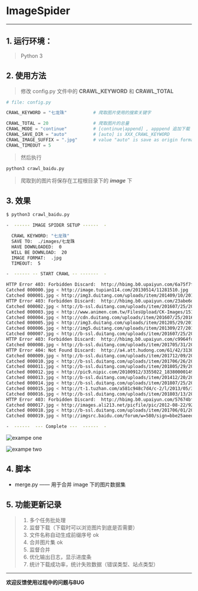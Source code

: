 # ImageSpider

<hr>



## 1. 运行环境： 

>  Python 3



## 2. 使用方法

> 修改 config.py 文件中的 **CRAWL_KEYWORD** 和 **CRAWL_TOTAL** 

``` python
# file: config.py

CRAWL_KEYWORD = "七龙珠"          # 爬取图片使用的搜索关键字

CRAWL_TOTAL = 20                 # 爬取图片的总量
CRAWL_MODE = "continue"          # [continue|append] , apppend 追加下载 TOTAL 张图片， continue 只下载 TOTAL 张图片
CRAWL_SAVE_DIR = "auto"          # [auto] is XXX_CRAWL_KEYWORD
CRAWL_IMAGE_SUFFIX = ".jpg"      # value "auto" is save as origin format
CRAWL_TIMEOUT = 5             
```

> 然后执行

```bash
python3 crawl_baidu.py
```

> 爬取到的图片将保存在工程根目录下的 ***image*** 下



## 3. 效果

```bash
$ python3 crawl_baidu.py 

-  ------ IMAGE SPIDER SETUP ------  -

  CRAWL KEYWORD: "七龙珠"
  SAVE TO:  ./images/七龙珠
  HAVE DOWNLOADED:  0
  WILL BE DOWNLOAD:  20
  IMAGE FORMAT:  .jpg
  TIMEOUT:  5

-  ------ -- START CRAWL -- -------  -

HTTP Error 403: Forbidden Discard:  http://hbimg.b0.upaiyun.com/6a75f7fdd49ce7b7711afdbdf3c5f22773d7c24013cff-CVmbhn_fw658
Catched 000000.jpg < http://image.tupian114.com/20130514/11281510.jpg
Catched 000001.jpg < http://img3.duitang.com/uploads/item/201409/10/20140910211009_mwmfG.thumb.700_0.jpeg
HTTP Error 403: Forbidden Discard:  http://hbimg.b0.upaiyun.com/23abe6db85a2a459aef5ef23404cf5fa97ab8f27286da-1fwpJ1_fw658
Catched 000002.jpg < http://b-ssl.duitang.com/uploads/item/201607/25/20160725091110_KskjH.jpeg
Catched 000003.jpg < http://www.animen.com.tw/FilesUpload/CK-Images/151116_9_15.jpg
Catched 000004.jpg < http://cdn.duitang.com/uploads/item/201607/25/20160725091600_UCezt.thumb.700_0.jpeg
Catched 000005.jpg < http://img3.duitang.com/uploads/item/201205/29/20120529153509_5s2u8.thumb.700_0.jpeg
Catched 000006.jpg < http://img5.duitang.com/uploads/item/201309/27/20130927005220_JsTrM.thumb.700_0.jpeg
Catched 000007.jpg < http://b-ssl.duitang.com/uploads/item/201607/25/20160725091422_fjKGX.jpeg
HTTP Error 403: Forbidden Discard:  http://hbimg.b0.upaiyun.com/c9964fdd1c6cc7ed94ff82fa6d360b06b933c26d116cf-ZJqQbS_fw658
Catched 000008.jpg < http://b-ssl.duitang.com/uploads/item/201705/31/20170531235052_XQ4wf.png
HTTP Error 404: Not Found Discard:  http://a4.att.hudong.com/61/42/31300543240754143926426776724.jpg
Catched 000009.jpg < http://b-ssl.duitang.com/uploads/item/201712/09/20171209200918_BFJ5n.png
Catched 000010.jpg < http://b-ssl.duitang.com/uploads/item/201706/26/20170626194734_dt3fL.thumb.700_0.jpeg
Catched 000011.jpg < http://b-ssl.duitang.com/uploads/item/201805/29/20180529194524_kjdtu.thumb.700_0.jpg
Catched 000012.jpg < http://pic9.nipic.com/20100912/3355022_183800001499_2.png
Catched 000013.jpg < http://b-ssl.duitang.com/uploads/item/201412/20/20141220160459_RAuyY.jpeg
Catched 000014.jpg < http://b-ssl.duitang.com/uploads/item/201807/25/20180725221908_ilyht.jpeg
Catched 000015.jpg < http://t-1.tuzhan.com/a581c948c7d4/c-2/l/2013/05/30/09/e49f961f80a741b2b75e32a02de86d8e.jpg
Catched 000016.jpg < http://b-ssl.duitang.com/uploads/item/201803/13/20180313065241_sYVn8.thumb.700_0.jpeg
HTTP Error 403: Forbidden Discard:  http://hbimg.b0.upaiyun.com/57674bfaf08dc0752781edb0770fb05b5fd80c571a6f8-QkeqX2_fw658
Catched 000017.jpg < http://images.ali213.net/picfile/pic/2012-08-22/927_956275557.jpg
Catched 000018.jpg < http://b-ssl.duitang.com/uploads/item/201706/01/20170601153542_zeaZ8.thumb.700_0.png
Catched 000019.jpg < http://imgsrc.baidu.com/forum/w=580/sign=bbe25aeed258ccbf1bbcb53229d9bcd4/58dcd72a6059252ddc16ee58379b033b5bb5b90a.jpg

-  ------  --- Complete ---  ------  -


```

![exampe one](https://raw.githubusercontent.com/red-stream/ImageSpider/master/res/exampe_1.png)

![exampe two](https://raw.githubusercontent.com/red-stream/ImageSpider/master/res/exampe_2.png)

## 4. 脚本

- merge.py —— 用于合并 image 下的图片数据集



## 5. 功能更新记录

> 1. 多个任务批处理
> 2. 监督下载（下载时可以浏览图片到底是否需要） 
> 3. 文件名称自动生成前缀序号 ok
> 4. 合并图片集 ok
> 5. 监督合并 
> 6. 优化输出日志，显示进度条
> 7. 统计下载成功率，统计失败数据（错误类型、站点类型）

<hr> <strong>欢迎反馈使用过程中的问题与BUG</strong>

## 